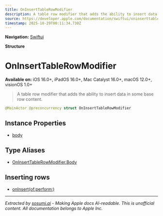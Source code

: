 ```yaml
---
title: OnInsertTableRowModifier
description: A table row modifier that adds the ability to insert data in some base row content.
source: https://developer.apple.com/documentation/swiftui/oninserttablerowmodifier
timestamp: 2025-10-29T00:11:34.730Z
---
```


**Navigation:** [Swiftui](/documentation/swiftui)

**Structure**

# OnInsertTableRowModifier

**Available on:** iOS 16.0+, iPadOS 16.0+, Mac Catalyst 16.0+, macOS 12.0+, visionOS 1.0+

> A table row modifier that adds the ability to insert data in some base row content.

```swift
@MainActor @preconcurrency struct OnInsertTableRowModifier
```

## Instance Properties

- [body](/documentation/swiftui/oninserttablerowmodifier/body-swift.property)

## Type Aliases

- [OnInsertTableRowModifier.Body](/documentation/swiftui/oninserttablerowmodifier/body-swift.typealias)

## Inserting rows

- [onInsert(of:perform:)](/documentation/swiftui/dynamictablerowcontent/oninsert(of:perform:))

---

*Extracted by [sosumi.ai](https://sosumi.ai) - Making Apple docs AI-readable.*
*This is unofficial content. All documentation belongs to Apple Inc.*
